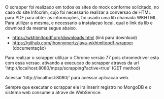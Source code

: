 O scrapper foi realizado em todos os sites do mock conforme solicitado, no caso do site Infocrim, cujo foi necessario realizar a conversao de HTML para PDF para obter as informações, foi usado uma lib chamada WKHTML. 
Para utilizar a mesma, e necessario a instalacao local, qual o link da lib e download da mesma segue abaixo.

* https://wkhtmltopdf.org/downloads.html (link para download)
* https://github.com/jhonnymertz/java-wkhtmltopdf-wrapper (documentação)

Para realizar o scrapper utilizar o Chrome versão 77 pois chromedriver esta com essa versao.
ativando a execucao do scrapper atraves da url 'http://localhost:8080/mpsp/scrapping?active=true' (GET method)

Acessar 'http://localhost:8080/' para acessar aplicacao web.

Sempre que executar o scrappar ele ira inserir registro no MongoDB e o sistema web consume a atrave de WebService.



